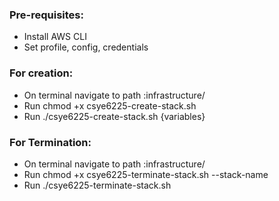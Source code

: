 ### Pre-requisites:
* Install AWS CLI
* Set profile, config, credentials

### For creation:
* On terminal navigate to path :infrastructure/
* Run chmod +x csye6225-create-stack.sh
* Run ./csye6225-create-stack.sh {variables} <stackname> <awsregion> <vpccidr> <subnet1cidr> <subnet2cidr> <subnet3cidr> <vpcname>

### For Termination:
* On terminal navigate to path :infrastructure/
* Run chmod +x csye6225-terminate-stack.sh --stack-name
* Run ./csye6225-terminate-stack.sh